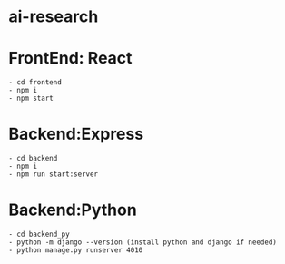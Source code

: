 # ai-research

# FrontEnd: React

    - cd frontend
    - npm i
    - npm start

# Backend:Express

    - cd backend
    - npm i
    - npm run start:server

# Backend:Python

    - cd backend_py
    - python -m django --version (install python and django if needed)
    - python manage.py runserver 4010
